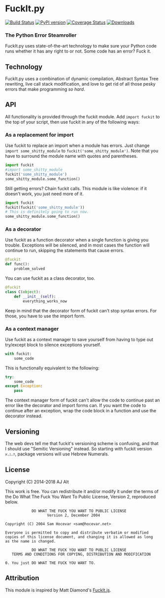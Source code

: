 # FuckIt.py

[![Build Status](https://img.shields.io/travis/ajalt/fuckitpy/master.svg)](https://travis-ci.org/ajalt/fuckitpy)
[![PyPI version](.web/pypibadge.svg)](https://pypi.python.org/pypi/fuckit/4.8.1)
[![Coverage Status](https://img.shields.io/badge/coverage-110%25-brightgreen.svg)](https://coveralls.io/r/ajalt/fuckitpy?branch=master)
[![Downloads](https://img.shields.io/badge/downloads-1.1M%2Fmonth-brightgreen.svg)](https://pypi.python.org/pypi/fuckit)

### The Python Error Steamroller
FuckIt.py uses state-of-the-art technology to make sure your Python code runs
whether it has any right to or not. Some code has an error? Fuck it.

## Technology
FuckIt.py uses a combination of dynamic compilation, Abstract Syntax Tree rewriting, live call stack modification, and love to get rid of all those pesky errors that make programming _so hard_.

## API
All functionality is provided through the fuckit module. Add `import fuckit` to the top of your script, then use fuckit in any of the following ways:

### As a replacement for import
Use fuckit to replace an import when a module has errors.
Just change `import some_shitty_module` to `fuckit('some_shitty_module')`. Note that you have to surround the module name with quotes and parentheses.

```python
import fuckit
#import some_shitty_module
fuckit('some_shitty_module')
some_shitty_module.some_function()
```

Still getting errors? Chain fuckit calls. This module is like violence: if it doesn't work, you just need more of it.

```python
import fuckit
fuckit(fuckit('some_shitty_module'))
# This is definitely going to run now.
some_shitty_module.some_function()
```

### As a decorator
Use fuckit as a function decorator when a single function is giving you trouble. Exceptions will be silenced, and in most cases the function will continue to run, skipping the statements that cause errors.

```python
@fuckit
def func():
    problem_solved
```

You can use fuckit as a class decorator, too.

```python
@fuckit
class C(object):
    def __init__(self):
        everything_works_now
```

Keep in mind that the decorator form of fuckit can't stop syntax errors. For those, you have to use the import form.

### As a context manager
Use fuckit as a context manager to save yourself from having to type out try/except block to silence exceptions yourself.

```python
with fuckit:
    some_code
```

This is functionally equivalent to the following:

```python
try:
    some_code
except Exception:
    pass
```

The context manager form of fuckit can't allow the code to continue past an error like the decorator and import forms can. If you want the code to continue after an exception, wrap the code block in a function and use the decorator instead.

## Versioning

The web devs tell me that fuckit's versioning scheme is confusing, and that I should use "Semitic Versioning" instead. So starting with fuckit version `ה.ג.א`, package versions will use Hebrew Numerals.


## License

Copyright (C) 2014-2018 AJ Alt

This work is free. You can redistribute it and/or modify it under the
terms of the Do What The Fuck You Want To Public License, Version 2,
reproduced below.

                DO WHAT THE FUCK YOU WANT TO PUBLIC LICENSE
                       Version 2, December 2004

	Copyright (C) 2004 Sam Hocevar <sam@hocevar.net>

	Everyone is permitted to copy and distribute verbatim or modified
	copies of this license document, and changing it is allowed as long
	as the name is changed.

                DO WHAT THE FUCK YOU WANT TO PUBLIC LICENSE
       TERMS AND CONDITIONS FOR COPYING, DISTRIBUTION AND MODIFICATION

 	0. You just DO WHAT THE FUCK YOU WANT TO.

## Attribution

This module is inspired by Matt Diamond's [FuckIt.js](https://github.com/mattdiamond/fuckitjs).
